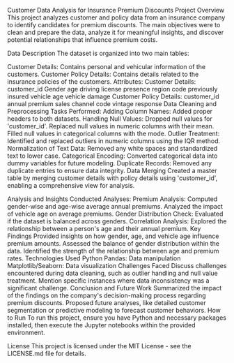 Customer Data Analysis for Insurance Premium Discounts
Project Overview
This project analyzes customer and policy data from an insurance company to identify candidates for premium discounts. The main objectives were to clean and prepare the data, analyze it for meaningful insights, and discover potential relationships that influence premium costs.

Data Description
The dataset is organized into two main tables:

Customer Details: Contains personal and vehicular information of the customers.
Customer Policy Details: Contains details related to the insurance policies of the customers.
Attributes:
Customer Details:
customer_id
Gender
age
driving license presence
region code
previously insured
vehicle age
vehicle damage
Customer Policy Details:
customer_id
annual premium
sales channel code
vintage
response
Data Cleaning and Preprocessing
Tasks Performed:
Adding Column Names: Added proper headers to both datasets.
Handling Null Values:
Dropped null values for 'customer_id'.
Replaced null values in numeric columns with their mean.
Filled null values in categorical columns with the mode.
Outlier Treatment:
Identified and replaced outliers in numeric columns using the IQR method.
Normalization of Text Data:
Removed any white spaces and standardized text to lower case.
Categorical Encoding:
Converted categorical data into dummy variables for future modeling.
Duplicate Records:
Removed any duplicate entries to ensure data integrity.
Data Merging
Created a master table by merging customer details with policy details using 'customer_id', enabling a comprehensive view for analysis.

Analysis and Insights
Conducted Analyses:
Premium Analysis:
Computed gender-wise and age-wise average annual premiums.
Analyzed the impact of vehicle age on average premiums.
Gender Distribution Check:
Evaluated if the dataset is balanced across genders.
Correlation Analysis:
Explored the relationship between a person's age and their annual premium.
Key Findings
Provided insights on how gender, age, and vehicle age influence premium amounts.
Assessed the balance of gender distribution within the data.
Identified the strength of the relationship between age and premium rates.
Technologies Used
Python
Pandas: Data manipulation
Matplotlib/Seaborn: Data visualization
Challenges Faced
Discuss challenges encountered during data cleaning, such as outlier handling and null value treatment.
Mention specific instances where data inconsistency was a significant challenge.
Conclusion and Future Work
Summarized the impact of the findings on the company's decision-making process regarding premium discounts.
Proposed future analyses, like detailed customer segmentation or predictive modeling to forecast customer behaviors.
How to Run
To run this project, ensure you have Python and necessary packages installed, then execute the Jupyter notebooks within the provided environment.

License
This project is licensed under the MIT License - see the LICENSE.md file for details.
